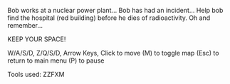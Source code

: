 Bob works at a nuclear power plant...
Bob has had an incident...
Help bob find the hospital (red building) before he dies of radioactivity.
Oh and remember...

KEEP YOUR SPACE!

W/A/S/D, Z/Q/S/D, Arrow Keys, Click to move
(M) to toggle map
(Esc) to return to main menu
(P) to pause

Tools used: ZZFXM